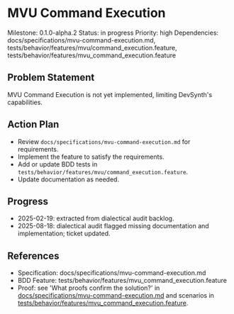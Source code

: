 # MVU Command Execution
Milestone: 0.1.0-alpha.2
Status: in progress
Priority: high
Dependencies: docs/specifications/mvu-command-execution.md, tests/behavior/features/mvu/command_execution.feature, tests/behavior/features/mvu_command_execution.feature

## Problem Statement
MVU Command Execution is not yet implemented, limiting DevSynth's capabilities.


## Action Plan
- Review `docs/specifications/mvu-command-execution.md` for requirements.
- Implement the feature to satisfy the requirements.
- Add or update BDD tests in `tests/behavior/features/mvu/command_execution.feature`.
- Update documentation as needed.

## Progress
- 2025-02-19: extracted from dialectical audit backlog.
- 2025-08-18: dialectical audit flagged missing documentation and implementation; ticket updated.

## References
- Specification: docs/specifications/mvu-command-execution.md
- BDD Feature: tests/behavior/features/mvu_command_execution.feature
- Proof: see 'What proofs confirm the solution?' in [docs/specifications/mvu-command-execution.md](../docs/specifications/mvu-command-execution.md) and scenarios in [tests/behavior/features/mvu_command_execution.feature](../tests/behavior/features/mvu_command_execution.feature).
